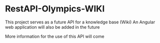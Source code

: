 # RestAPI-Olympics-WIKI

This project serves as a future API for a knowledge base (Wiki)
An Angular web application will also be added in the future

More information for the use of this API will come
